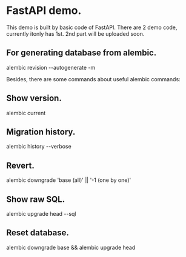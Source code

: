 # FastAPI demo.

This demo is built by basic code of FastAPI. There are 2 demo code, currently itonly has 1st. 2nd part will be uploaded soon.

## For generating database from alembic.

alembic revision --autogenerate -m <message>

Besides, there are some commands about useful alembic commands:

## Show version.

alembic current

## Migration history.

alembic history --verbose

## Revert.

alembic downgrade 'base (all)' || '-1 (one by one)'

## Show raw SQL.

alembic upgrade head --sql

## Reset database.

alembic downgrade base && alembic upgrade head
